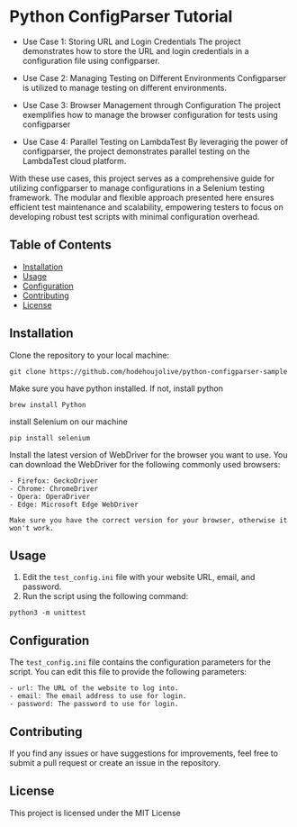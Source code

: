 # Python ConfigParser Tutorial

- Use Case 1: Storing URL and Login Credentials
The project demonstrates how to store the URL and login credentials in a configuration file using configparser.

- Use Case 2: Managing Testing on Different Environments
Configparser is utilized to manage testing on different environments.

- Use Case 3: Browser Management through Configuration
The project exemplifies how to manage the browser configuration for tests using configparser

- Use Case 4: Parallel Testing on LambdaTest
By leveraging the power of configparser, the project demonstrates parallel testing on the LambdaTest cloud platform.

With these use cases, this project serves as a comprehensive guide for utilizing configparser to manage configurations in a Selenium testing framework. The modular and flexible approach presented here ensures efficient test maintenance and scalability, empowering testers to focus on developing robust test scripts with minimal configuration overhead.
## Table of Contents

* [Installation](#installation)
* [Usage](#usage)
* [Configuration](#configuration)
* [Contributing](#contributing)
* [License](#license)

## Installation

Clone the repository to your local machine:
```
git clone https://github.com/hodehoujolive/python-configparser-sample
```

Make sure you have python installed. If not, install python
```
brew install Python
```

install Selenium on our machine
```
pip install selenium
```

Install the latest version of WebDriver for the browser you want to use. You can download the WebDriver for the following commonly used browsers:

    - Firefox: GeckoDriver
    - Chrome: ChromeDriver
    - Opera: OperaDriver
    - Edge: Microsoft Edge WebDriver
    
    Make sure you have the correct version for your browser, otherwise it won't work.

## Usage

1. Edit the ```test_config.ini``` file with your website URL, email, and password.
2. Run the script using the following command:

```
python3 -m unittest
```

## Configuration

The ```test_config.ini``` file contains the configuration parameters for the script. You can edit this file to provide the following parameters:

    - url: The URL of the website to log into.
    - email: The email address to use for login.
    - password: The password to use for login.

## Contributing

If you find any issues or have suggestions for improvements, feel free to submit a pull request or create an issue in the repository.

## License

This project is licensed under the MIT License
